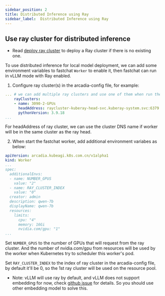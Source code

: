 ```yaml
---
sidebar_position: 2
title: Distributed Inference using Ray
sidebar_label:  Distributed Inference using Ray
---
```


## Use ray cluster for distributed inference

* Read [deploy ray cluster](./deploy-ray.md) to deploy a Ray cluster if there is no existing one.

To use distributed inference for local model deployment, we can add some environment variables to fastchat ```Worker``` to enable it, then fastchat can run in vLLM mode with Ray enabled.

1. Configure ray cluster(s) in the arcadia-config file, for example:
```yaml
... # we can add multiple ray clusters and use one of them when run the worker
    rayClusters:
    - name: 3090-2-GPUs
      headAddress: raycluster-kuberay-head-svc.kuberay-system.svc:6379
      pythonVersion: 3.9.18
...
```
For headAddress of ray cluster, we can use the cluster DNS name if worker will be in the same cluster as the ray head.

2. When start the fastchat worker, add additional environment variabes as below:
```yaml
apiVersion: arcadia.kubeagi.k8s.com.cn/v1alpha1
kind: Worker
...
spec:
  additionalEnvs:
  - name: NUMBER_GPUS
    value: "2"
  - name: RAY_CLUSTER_INDEX
    value: "0"
  creator: admin
  description: qwen-7b
  displayName: qwen-7b
  resources:
    limits:
      cpu: "4"
      memory: 16Gi
      nvidia.com/gpu: "1"
...
```
Set ```NUMBER_GPUS``` to the number of GPUs that will request from the ray cluster. And the number of nvidia.com/gpu from resources will be used by the worker when Kubernetes try to scheduler this worker's pod.

Set ```RAY_CLUSTER_INDEX``` to the index of ray cluster in the arcadia-config file, by default it'll be 0, so the 1st ray cluster will be used on the resource pool.

* Note: vLLM will use ray by default, and vLLM does not support embedding for now, check [github issue](https://github.com/vllm-project/vllm/issues/183) for details. So you should use other embedding model to solve this.
